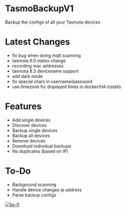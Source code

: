 # TasmoBackupV1
Backup the configs of all your Tasmota devices


# Latest Changes
* fix bug when doing mqtt scanning
* tasmota 9.0 status change
* recording mac addresses
* tasmota 8.3 devicename support
* add dark mode
* fix special chars in username/password
* use timezone for displayed times in docker/HA installs

# Features
* Add single devices
* Discover devices
* Backup single devices
* Backup all devices
* Remove devices
* Download individual backups
* No duplicates (based on IP)

# To-Do
* Background scanning
* Handle device changes ip address
* Parse backup configs

[![ko-fi](https://www.ko-fi.com/img/githubbutton_sm.svg)](https://ko-fi.com/E1E21J93T)
